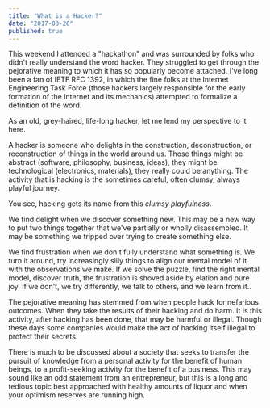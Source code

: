 ```yaml
---
title: "What is a Hacker?"
date: "2017-03-26"
published: true
---
```


This weekend I attended a "hackathon" and was surrounded by folks who didn't really understand the word hacker. They struggled to get through the pejorative meaning to which it has so popularly become attached. I've long been a fan of IETF RFC 1392, in which the fine folks at the Internet Engineering Task Force (those hackers largely responsible for the early formation of the Internet and its mechanics) attempted to formalize a definition of the word.

As an old, grey-haired, life-long hacker, let me lend my perspective to it here.

A hacker is someone who delights in the construction, deconstruction, or reconstruction of things in the world around us. Those things might be abstract (software, philosophy, business, ideas), they might be technological (electronics, materials), they really could be anything. The activity that is hacking is the sometimes careful, often clumsy, always playful journey.

You see, hacking gets its name from this _clumsy playfulness_.

We find delight when we discover something new. This may be a new way to put two things together that we've partially or wholly disassembled. It may be something we tripped over trying to create something else.

We find frustration when we don't fully understand what something is. We turn it around, try increasingly silly things to align our mental model of it with the observations we make. If we solve the puzzle, find the right mental model, discover truth, the frustration is shoved aside by elation and pure joy. If we don't, we try differently, we talk to others, and we learn from it..

The pejorative meaning has stemmed from when people hack for nefarious outcomes. When they take the results of their hacking and do harm. It is this activity, after hacking has been done, that may be harmful or illegal. Though these days some companies would make the act of hacking itself illegal to protect their secrets.

There is much to be discussed about a society that seeks to transfer the pursuit of knowledge from a personal activity for the benefit of human beings, to a profit-seeking activity for the benefit of a business. This may sound like an odd statement from an entrepreneur, but this is a long and tedious topic best approached with healthy amounts of liquor and when your optimism reserves are running high.
